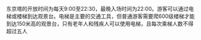 东京塔的开放时间为每天9:00至22:30，最晚入场时间为22:00。游客可以通过电梯或楼梯到达观景台。电梯是主要的交通工具，但普通游客需要爬600级楼梯才能到达150米高的观景台，只有老年人和残疾人可以使用电梯，且每次乘梯人数不得超过五人‌